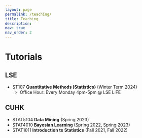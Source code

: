 ```yaml
---
layout: page
permalink: /teaching/
title: Teaching
description:
nav: true
nav_order: 2
---
```

# Tutorials
## LSE
* ST107 **Quantitative Methods (Statistics)** (Winter Term 2024)
  * Office Hour: Every Monday 4pm-5pm @ LSE LIFE

## CUHK  
* STAT5104 **Data Mining** (Spring 2023)
* STAT4010 [**Bayesian Learning**](/teaching/tut/STAT4010_23spring_cuhk) (Spring 2022, Spring 2023)
* STAT1011 **Introduction to Statistics** (Fall 2021, Fall 2022)
